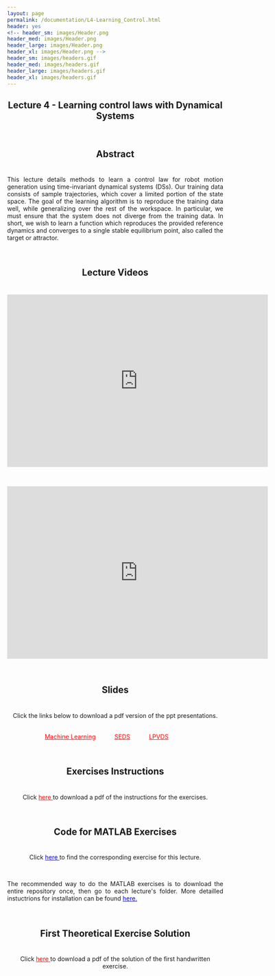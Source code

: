 ```yaml
---
layout: page
permalink: /documentation/L4-Learning_Control.html
header: yes
<!-- header_sm: images/Header.png
header_med: images/Header.png
header_large: images/Header.png
header_xl: images/Header.png -->
header_sm: images/headers.gif
header_med: images/headers.gif
header_large: images/headers.gif
header_xl: images/headers.gif
--- 
```

<section class="small-12 large-8 columns page-content">
    
  
<h1 align="center"><strong>Lecture 4 - Learning control laws with Dynamical Systems</strong></h1>

<br>

<h2 align="center"><strong>Abstract</strong></h2>
<div style="line-height: 50%">    
<br>    
</div> 
<p align="justify" > This lecture details methods to learn a control law for robot motion generation using time-invariant dynamical systems (DSs). Our training data consists of sample trajectories, which cover a limited portion of the state space. The goal of the learning algorithm is to reproduce the training data well, while generalizing over the rest of the workspace. In particular, we must ensure that the system does not diverge from the training data. In short, we wish to learn a function which reproduces the provided reference dynamics and converges to a single stable equilibrium point, also called the target or attractor. </p>

<br>

<h2 align="center"><strong>Lecture Videos</strong></h2>
<div style="line-height: 50%">    
<br>    
</div> 
<p align="center">
<iframe id="kmsembed-0_s8b86hgo" width="608" height="402" src="https://mediaspace.epfl.ch/embed/secure/iframe/entryId/0_s8b86hgo/uiConfId/23448972/pbc/30620/st/0" class="kmsembed" allowfullscreen webkitallowfullscreen mozAllowFullScreen allow="autoplay *; fullscreen *; encrypted-media *" referrerPolicy="no-referrer-when-downgrade" sandbox="allow-downloads allow-forms allow-same-origin allow-scripts allow-top-navigation allow-pointer-lock allow-popups allow-modals allow-orientation-lock allow-popups-to-escape-sandbox allow-presentation allow-top-navigation-by-user-activation" frameborder="0" title="Lecture 4 - Part 1 | Learning and adaptive control course, Why standard ML is not sufficient"></iframe></p>
<br>
<p align="center">
<iframe id="kmsembed-0_ehln2ral" width="608" height="402" src="https://mediaspace.epfl.ch/embed/secure/iframe/entryId/0_ehln2ral/uiConfId/23448972/pbc/30620/st/0" class="kmsembed" allowfullscreen webkitallowfullscreen mozAllowFullScreen allow="autoplay *; fullscreen *; encrypted-media *" referrerPolicy="no-referrer-when-downgrade" sandbox="allow-downloads allow-forms allow-same-origin allow-scripts allow-top-navigation allow-pointer-lock allow-popups allow-modals allow-orientation-lock allow-popups-to-escape-sandbox allow-presentation allow-top-navigation-by-user-activation" frameborder="0" title="Lecture 4 - Part 2 | Learning and adaptive control course, SEDS & LPV-DS"></iframe>
</p>

<br>

<h2 align="center"><strong>Slides</strong></h2>
<div style="line-height: 50%">    
<br>    
</div> 
<p align="center"> Click the links below to download a pdf version of the ppt presentations.</p>
<div style="line-height: 30%">    
<br>    
</div> 
<div align="center">
    <p style="display: inline-block; margin-right: 40px;">
        <a href="https://www.epfl.ch/labs/lasa/wp-content/uploads/2022/04/WhyML_not_sufficient.pdf" target="_blank" style="color: red;">Machine Learning</a>
    </p>
    <p style="display: inline-block; margin-right: 40px;">
        <a href="https://www.epfl.ch/labs/lasa/wp-content/uploads/2022/04/SEDS.pdf" target="_blank" style="color: red;">SEDS</a>
    </p>
    <p style="display: inline-block; margin-right: 40px;">
        <a href="https://www.epfl.ch/labs/lasa/wp-content/uploads/2022/04/LPVDS.pdf" target="_blank" style="color: red;">LPVDS</a>
    </p>

</div>

<br>

<h2 align="center"><strong>Exercises Instructions</strong></h2>
<div style="line-height: 50%">    
<br>    
</div> 
<p align="center"> Click <a href="https://www.epfl.ch/labs/lasa/wp-content/uploads/2022/11/Instructions_Lecture_4.pdf" target="_blank" style="color: red;"> here </a> to download a pdf of the instructions for the exercises.</p>

<br>

<h2 align="center"><strong>Code for MATLAB Exercises</strong></h2>
<div style="line-height: 50%">    
<br>    
</div> 
<p align="center"> Click <a href="https://github.com/learningadaptivereactiverobotcontrol/book-code/tree/main/lecture4-learning-control-laws" target="_blank" style="color: blue;"> here </a> to find the corresponding exercise for this lecture.</p> <br>

<p align="justify"> The recommended way to do the MATLAB exercises is to download the entire repository once, then go to each lecture's folder. More detailled instuctrions for installation can be found <a href="Software.html" style="color: blue;">here.</a> </p>

<br>

<h2 align="center"><strong>First Theoretical Exercise Solution</strong></h2>
<div style="line-height: 50%">    
<br>    
</div> 
<p align="center"> Click <a href="https://www.epfl.ch/labs/lasa/wp-content/uploads/2024/08/Solution_Lecture_4.pdf" target="_blank" style="color: red;"> here </a> to download a pdf of the solution of the first handwritten exercise.</p>